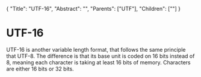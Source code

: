 {
    "Title": "UTF-16",
    "Abstract": "",
    "Parents": ["UTF"],
    "Children": [""]
}

# UTF-16

UTF-16 is another variable length format, that follows the same principle that UTF-8. The difference is that its base unit is coded on 16 bits instead of 8, meaning each character is taking at least 16 bits of memory. Characters are either 16 bits or 32 bits.

